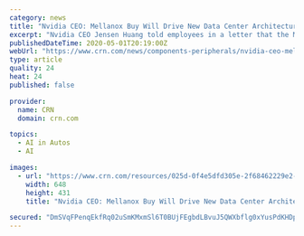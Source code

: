 ```yaml
---
category: news
title: "Nvidia CEO: Mellanox Buy Will Drive New Data Center Architecture"
excerpt: "Nvidia CEO Jensen Huang told employees in a letter that the Mellanox acquisition will pave the way for accelerated-disaggregated infrastructure in the data center."
publishedDateTime: 2020-05-01T20:19:00Z
webUrl: "https://www.crn.com/news/components-peripherals/nvidia-ceo-mellanox-buy-will-drive-new-data-center-architecture"
type: article
quality: 24
heat: 24
published: false

provider:
  name: CRN
  domain: crn.com

topics:
  - AI in Autos
  - AI

images:
  - url: "https://www.crn.com/resources/025d-0f4e5dfd305e-2f68462229e2-1000/jensen_huang_nvidia.jpg"
    width: 648
    height: 431
    title: "Nvidia CEO: Mellanox Buy Will Drive New Data Center Architecture"

secured: "DmSVqFPenqEkfRq02uSmKMxmSl6T0BUjFEgbdLBvuJ5QWXbflg0xYusPdKHDpf9IZRphVzLONC9Kqh6tgNsEClSp9Z300sKS5ZgpBdOwtNvH/fQlNTXk3zHQWtunKGESR7y8+KqSapyzaYCsNO8e/1Cq+JKF+w8204Uv2FbV3HiRXNLjqRgpxsoB46mdWoqAyEfezqmp905+RHDPbIwpFnB89MQg513nSmSIlfXvk67PY1jwH5MfgrNtpZR1Qhviz0zy0YjNDiCmtTijOwRFXiB0ozvWzMc1LG5TJLVHDaUGPfT+Yz0/WpWyqS5Y280B;FsLRXjwXYaqnx/p0TnwfEQ=="
---
```


